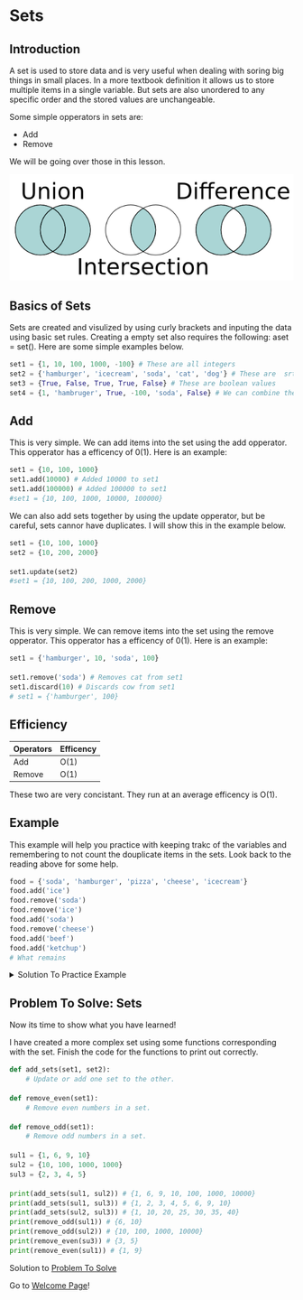 # Sets

## Introduction
A set is used to store data and is very useful when dealing with soring big things in small places. In a more textbook definition it allows us to store multiple items in a single variable. But sets are also unordered to any specific order and the stored values are unchangeable.

Some simple opperators in sets are:

* Add
* Remove

We will be going over those in this lesson.

![Sets](pictures/set-picture.png)
## Basics of Sets
Sets are created and visulized by using curly brackets and inputing the data using basic set rules. Creating a empty set also requires the following: aset = set(). Here are some simple examples below.
```py
set1 = {1, 10, 100, 1000, -100} # These are all integers
set2 = {'hamburger', 'icecream', 'soda', 'cat', 'dog'} # These are  srting values
set3 = {True, False, True, True, False} # These are boolean values
set4 = {1, 'hambruger', True, -100, 'soda', False} # We can combine them too.
```

## Add
This is very simple. We can add items into the set using the add opperator. This opperator has a efficency of 0(1). Here is an example:
```py
set1 = {10, 100, 1000}
set1.add(10000) # Added 10000 to set1
set1.add(100000) # Added 100000 to set1
#set1 = {10, 100, 1000, 10000, 100000}
```
We can also add sets together by using the update opperator, but be careful, sets cannor have duplicates. I will show this in the example below.
```py
set1 = {10, 100, 1000}
set2 = {10, 200, 2000}

set1.update(set2)
#set1 = {10, 100, 200, 1000, 2000} 
```
## Remove
This is very simple. We can remove items into the set using the remove opperator. This opperator has a efficency of 0(1). Here is an example:
```py
set1 = {'hamburger', 10, 'soda', 100}

set1.remove('soda') # Removes cat from set1
set1.discard(10) # Discards cow from set1
# set1 = {'hamburger', 100}
```

## Efficiency
Operators | Efficency
 --- | ---
   Add | O(1)
Remove | O(1)
These two are very concistant. They run at an average efficency is O(1).

## Example
This example will help you practice with keeping trakc of the variables and remembering to not count the douplicate items in the sets. Look back to the reading above for some help.

```py
food = {'soda', 'hamburger', 'pizza', 'cheese', 'icecream'}
food.add('ice')
food.remove('soda')
food.remove('ice')
food.add('soda')
food.remove('cheese')
food.add('beef')
food.add('ketchup')
# What remains
```
<details>
<summary markdown="span">Solution To Practice Example</summary>

```py
food = {'soda', 'hamburger', 'pizza', 'cheese', 'icecream'}
food.add('ice') # {'soda', 'hamburger', 'pizza', 'cheese', 'icecream', 'ice'}
food.remove('soda') # {'hamburger', 'pizza', 'cheese', 'icecream', 'ice'}
food.remove('ice')  # {'hamburger', 'pizza', 'cheese', 'icecream'}
food.add('soda') # {'hamburger', 'pizza', 'cheese', 'icecream', 'soda'}
food.remove('cheese') # {'hamburger', 'pizza', 'icecream', 'soda'}
food.add('beef') # {'hamburger', 'pizza', 'icecream', 'soda', 'beef'}
food.add('ketchup') # {'hamburger', 'pizza', 'icecream', 'soda', 'beef', 'ketchup'}

#Solution is : {'hamburger', 'pizza', 'icecream', 'soda', 'beef'}
```
</details>

## Problem To Solve: Sets
Now its time to show what you have learned!

I have created a more complex set using some functions corresponding with the set. Finish the code for the functions to print out correctly.
```py
def add_sets(set1, set2):
    # Update or add one set to the other.

def remove_even(set1):
    # Remove even numbers in a set.

def remove_odd(set1):
    # Remove odd numbers in a set.

sul1 = {1, 6, 9, 10}
sul2 = {10, 100, 1000, 1000}
sul3 = {2, 3, 4, 5}

print(add_sets(sul1, sul2)) # {1, 6, 9, 10, 100, 1000, 10000}
print(add_sets(sul1, sul3)) # {1, 2, 3, 4, 5, 6, 9, 10}
print(add_sets(sul2, sul3)) # {1, 10, 20, 25, 30, 35, 40}
print(remove_odd(sul1)) # {6, 10}
print(remove_odd(sul2)) # {10, 100, 1000, 10000}
print(remove_even(su3)) # {3, 5}
print(remove_even(sul1)) # {1, 9}
```
Solution to [Problem To Solve](answers/set-answer.md)

Go to [Welcome Page](0-welcome.md)!